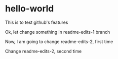 # hello-world
This is to test github's features

Ok, let change something in readme-edits-1 branch

Now, I am going to change readme-edits-2, first time

Change readme-edits-2, second time
